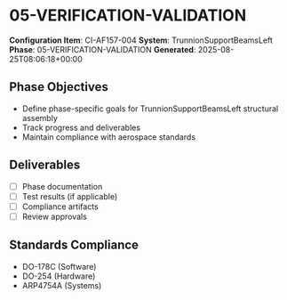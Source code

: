 # 05-VERIFICATION-VALIDATION

**Configuration Item**: CI-AF157-004
**System**: TrunnionSupportBeamsLeft
**Phase**: 05-VERIFICATION-VALIDATION
**Generated**: 2025-08-25T08:06:18+00:00

## Phase Objectives
- Define phase-specific goals for TrunnionSupportBeamsLeft structural assembly
- Track progress and deliverables
- Maintain compliance with aerospace standards

## Deliverables
- [ ] Phase documentation
- [ ] Test results (if applicable)
- [ ] Compliance artifacts
- [ ] Review approvals

## Standards Compliance
- DO-178C (Software)
- DO-254 (Hardware)
- ARP4754A (Systems)

